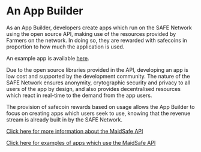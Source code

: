 # An App Builder

As an App Builder, developers create apps which run on the SAFE Network using the open source API, making use of the resources provided by Farmers on the network.  In doing so, they are rewarded with safecoins in proportion to how much the application is used.

An example app is available [here](http://blog.maidsafe.net/2014/04/21/safe-network-sample-app-features/).

Due to the open source libraries provided in the API, developing an app is low cost and supported by the development community. The nature of the SAFE Network ensures anonymity, crytographic security and privacy to all users of the app by design, and also provides decentralised resources which react in real-time to the demand from the app users.

The provision of safecoin rewards based on usage allows the App Builder to focus on creating apps which users seek to use, knowing that the revenue stream is already built in by the SAFE Network.


[Click here for more information about the MaidSafe API](https://github.com/maidsafe/MaidSafe-API/wiki)

[Click here for examples of apps which use the MaidSafe API](http://maidsafe.net/maidsafe-examples/)





